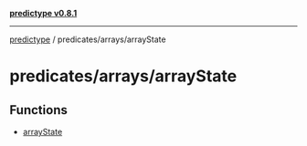 [**predictype v0.8.1**](../../../README.md)

***

[predictype](../../../modules.md) / predicates/arrays/arrayState

# predicates/arrays/arrayState

## Functions

- [arrayState](functions/arrayState.md)
